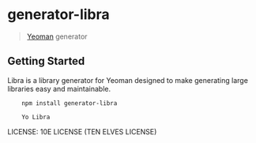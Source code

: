 # generator-libra

> [Yeoman](http://yeoman.io) generator


## Getting Started

Libra is a library generator for Yeoman designed to make generating large libraries easy and maintainable.

```
	npm install generator-libra
```

```
	Yo Libra
```




LICENSE: 10E LICENSE (TEN ELVES LICENSE)

